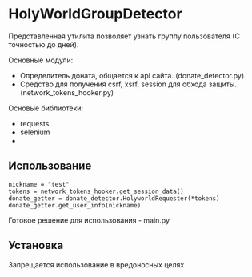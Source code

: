 # HolyWorldGroupDetector
Представленная утилита позволяет узнать группу пользователя (С точностью до дней).

Основные модули:
  - Определитель доната, общается к api сайта. (donate_detector.py)
  - Средство для получения csrf, xsrf, session для обхода защиты. (network_tokens_hooker.py)

Основые библиотеки:
  - requests
  - selenium
  - 
## Использование

```
nickname = "test"
tokens = network_tokens_hooker.get_session_data()
donate_getter = donate_detector.HolyworldRequester(*tokens)
donate_getter.get_user_info(nickname)
```

Готовое решение для использования - main.py

## Установка


Запрещается использование в вредоносных целях
